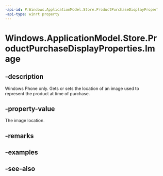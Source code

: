 ----api-id: P:Windows.ApplicationModel.Store.ProductPurchaseDisplayProperties.Image
-api-type: winrt property
---<!-- Property syntaxpublic Windows.Foundation.Uri Image { get;  set; }--># Windows.ApplicationModel.Store.ProductPurchaseDisplayProperties.Image## -descriptionWindows Phone only. Gets or sets the location of an image used to represent the product at time of purchase.## -property-valueThe image location.## -remarks## -examples## -see-also